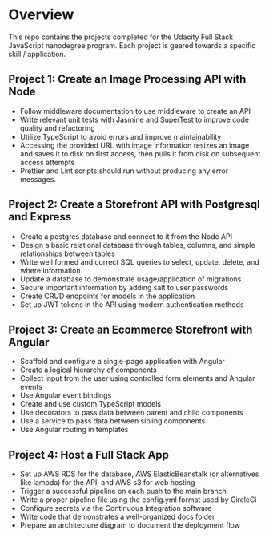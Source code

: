 # Overview
 
This repo contains the projects completed for the Udacity Full Stack JavaScript nanodegree program. Each project is geared towards a specific skill / application.

## Project 1: Create an Image Processing API with Node
* Follow middleware documentation to use middleware to create an API
* Write relevant unit tests with Jasmine and SuperTest to improve code quality and refactoring
* Utilize TypeScript to avoid errors and improve maintainability
* Accessing the provided URL with image information resizes an image and saves it to disk on first access, then pulls it from disk on subsequent access attempts
* Prettier and Lint scripts should run without producing any error messages.

## Project 2: Create a Storefront API with Postgresql and Express 
* Create a postgres database and connect to it from the Node API
* Design a basic relational database through tables, columns, and simple relationships between tables
* Write well formed and correct SQL queries to select, update, delete, and where information
* Update a database to demonstrate usage/application of migrations
* Secure important information by adding salt to user passwords
* Create CRUD endpoints for models in the application
* Set up JWT tokens in the API using modern authentication methods

## Project 3: Create an Ecommerce Storefront with Angular
* Scaffold and configure a single-page application with Angular
* Create a logical hierarchy of components
* Collect input from the user using controlled form elements and Angular events
* Use Angular event bindings
* Create and use custom TypeScript models
* Use decorators to pass data between parent and child components
* Use a service to pass data between sibling components
* Use Angular routing in templates

## Project 4: Host a Full Stack App
* Set up AWS RDS for the database, AWS ElasticBeanstalk (or alternatives like lambda) for the API, and AWS s3 for web hosting
* Trigger a successful pipeline on each push to the main branch
* Write a proper pipeline file using the config.yml format used by CircleCi
* Configure secrets via the Continuous Integration software
* Write code that demonstrates a well-organized docs folder
* Prepare an architecture diagram to document the deployment flow
